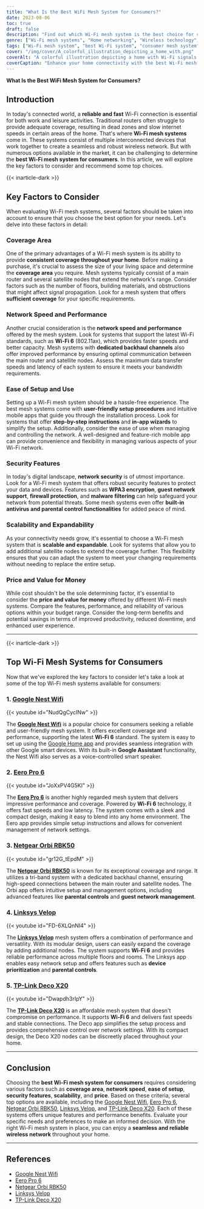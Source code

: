 ```yaml
---
title: "What Is the Best WiFi Mesh System for Consumers?"
date: 2023-08-06
toc: true
draft: false
description: "Find out which Wi-Fi mesh system is the best choice for consumers, offering reliable coverage, fast speeds, and user-friendly features."
genre: ["Wi-Fi mesh systems", "Home networking", "Wireless technology", "Internet connectivity", "Consumer electronics", "Smart homes", "Networking devices", "Internet of Things (IoT)", "Wireless routers", "Home connectivity"]
tags: ["Wi-Fi mesh system", "best Wi-Fi system", "consumer mesh system", "wireless network", "coverage area", "network performance", "setup and installation", "network security", "scalability and expandability", "price and value", "Google Nest Wifi", "Eero Pro 6", "Netgear Orbi RBK50", "Linksys Velop", "TP-Link Deco X20", "Wi-Fi 6", "network speed", "user-friendly setup", "security features", "scalable mesh system", "affordable mesh system", "home networking", "Internet connectivity", "smart home devices", "parental controls", "fast and stable connection", "seamless wireless network", "home connectivity"]
cover: "/img/cover/A_colorful_illustration_depicting_a_home_with.png"
coverAlt: "A colorful illustration depicting a home with Wi-Fi signals spreading throughout the rooms, symbolizing the coverage and connectivity of a Wi-Fi mesh system."
coverCaption: "Enhance your home connectivity with the best Wi-Fi mesh system."
---
```


**What Is the Best WiFi Mesh System for Consumers?**

## Introduction

In today's connected world, a **reliable and fast** Wi-Fi connection is essential for both work and leisure activities. Traditional routers often struggle to provide adequate coverage, resulting in dead zones and slow internet speeds in certain areas of the home. That's where **Wi-Fi mesh systems** come in. These systems consist of multiple interconnected devices that work together to create a seamless and robust wireless network. But with numerous options available in the market, it can be challenging to determine the **best Wi-Fi mesh system for consumers**. In this article, we will explore the key factors to consider and recommend some top choices.

{{< inarticle-dark >}}

## Key Factors to Consider

When evaluating Wi-Fi mesh systems, several factors should be taken into account to ensure that you choose the best option for your needs. Let's delve into these factors in detail:

### Coverage Area

One of the primary advantages of a Wi-Fi mesh system is its ability to provide **consistent coverage throughout your home**. Before making a purchase, it's crucial to assess the size of your living space and determine the **coverage area** you require. Mesh systems typically consist of a main router and several satellite nodes that extend the network's range. Consider factors such as the number of floors, building materials, and obstructions that might affect signal propagation. Look for a mesh system that offers **sufficient coverage** for your specific requirements.

### Network Speed and Performance

Another crucial consideration is the **network speed and performance** offered by the mesh system. Look for systems that support the latest Wi-Fi standards, such as **Wi-Fi 6** (802.11ax), which provides faster speeds and better capacity. Mesh systems with **dedicated backhaul channels** also offer improved performance by ensuring optimal communication between the main router and satellite nodes. Assess the maximum data transfer speeds and latency of each system to ensure it meets your bandwidth requirements.

### Ease of Setup and Use

Setting up a Wi-Fi mesh system should be a hassle-free experience. The best mesh systems come with **user-friendly setup procedures** and intuitive mobile apps that guide you through the installation process. Look for systems that offer **step-by-step instructions** and **in-app wizards** to simplify the setup. Additionally, consider the ease of use when managing and controlling the network. A well-designed and feature-rich mobile app can provide convenience and flexibility in managing various aspects of your Wi-Fi network.

### Security Features

In today's digital landscape, **network security** is of utmost importance. Look for a Wi-Fi mesh system that offers robust security features to protect your data and devices. Features such as **WPA3 encryption**, **guest network support**, **firewall protection**, and **malware filtering** can help safeguard your network from potential threats. Some mesh systems even offer **built-in antivirus and parental control functionalities** for added peace of mind.

### Scalability and Expandability

As your connectivity needs grow, it's essential to choose a Wi-Fi mesh system that is **scalable and expandable**. Look for systems that allow you to add additional satellite nodes to extend the coverage further. This flexibility ensures that you can adapt the system to meet your changing requirements without needing to replace the entire setup.

### Price and Value for Money

While cost shouldn't be the sole determining factor, it's essential to consider the **price and value for money** offered by different Wi-Fi mesh systems. Compare the features, performance, and reliability of various options within your budget range. Consider the long-term benefits and potential savings in terms of improved productivity, reduced downtime, and enhanced user experience.
______

{{< inarticle-dark >}}

## Top Wi-Fi Mesh Systems for Consumers

Now that we've explored the key factors to consider let's take a look at some of the top Wi-Fi mesh systems available for consumers:

### 1. [**Google Nest Wifi**](https://amzn.to/3O87xvV)

{{< youtube id="NudQgCycINw" >}}

The [**Google Nest Wifi**](https://amzn.to/3O87xvV) is a popular choice for consumers seeking a reliable and user-friendly mesh system. It offers excellent coverage and performance, supporting the latest **Wi-Fi 6** standard. The system is easy to set up using the [Google Home app](https://play.google.com/store/apps/details?id=com.google.android.apps.chromecast.app) and provides seamless integration with other Google smart devices. With its built-in **Google Assistant** functionality, the Nest Wifi also serves as a voice-controlled smart speaker. 

### 2. [**Eero Pro 6**](https://amzn.to/3POxXEa)

{{< youtube id="JoXxPV4G5KI" >}}

The [**Eero Pro 6**](https://amzn.to/3POxXEa) is another highly regarded mesh system that delivers impressive performance and coverage. Powered by **Wi-Fi 6** technology, it offers fast speeds and low latency. The system comes with a sleek and compact design, making it easy to blend into any home environment. The Eero app provides simple setup instructions and allows for convenient management of network settings.

### 3. [**Netgear Orbi RBK50**](https://amzn.to/3PQbG9e)

{{< youtube id="gr12G_tEpdM" >}}

The [**Netgear Orbi RBK50**](https://amzn.to/3PQbG9e) is known for its exceptional coverage and range. It utilizes a tri-band system with a dedicated backhaul channel, ensuring high-speed connections between the main router and satellite nodes. The Orbi app offers intuitive setup and management options, including advanced features like **parental controls** and **guest network management**.

### 4. [**Linksys Velop**](https://amzn.to/43j6jSU)

{{< youtube id="FD-6XLQnNI4" >}}

The [**Linksys Velop**](https://amzn.to/43j6jSU) mesh system offers a combination of performance and versatility. With its modular design, users can easily expand the coverage by adding additional nodes. The system supports **Wi-Fi 6** and provides reliable performance across multiple floors and rooms. The Linksys app enables easy network setup and offers features such as **device prioritization** and **parental controls**.

### 5. [**TP-Link Deco X20**](https://amzn.to/43ioNmK)

{{< youtube id="Dwapdh3rIpY" >}}

The [**TP-Link Deco X20**](https://amzn.to/43ioNmK) is an affordable mesh system that doesn't compromise on performance. It supports **Wi-Fi 6** and delivers fast speeds and stable connections. The Deco app simplifies the setup process and provides comprehensive control over network settings. With its compact design, the Deco X20 nodes can be discreetly placed throughout your home.

______

## Conclusion

Choosing the **best Wi-Fi mesh system for consumers** requires considering various factors such as **coverage area**, **network speed**, **ease of setup**, **security features**, **scalability**, and **price**. Based on these criteria, several top options are available, including the [Google Nest Wifi](https://amzn.to/3O87xvV), [Eero Pro 6](https://amzn.to/3POxXEa), [Netgear Orbi RBK50](https://amzn.to/3PQbG9e), [Linksys Velop](https://amzn.to/43j6jSU), and [TP-Link Deco X20](https://amzn.to/43ioNmK). Each of these systems offers unique features and performance benefits. Evaluate your specific needs and preferences to make an informed decision. With the right Wi-Fi mesh system in place, you can enjoy a **seamless and reliable wireless network** throughout your home.

______

## References
- [Google Nest Wifi](https://store.google.com/us/product/nest_wifi)
- [Eero Pro 6](https://eero.com/pro-6)
- [Netgear Orbi RBK50](https://www.netgear.com/orbi/rbk50.aspx)
- [Linksys Velop](https://www.linksys.com/us/velop/)
- [TP-Link Deco X20](https://www.tp-link.com/us/home-networking/deco/deco-x20/)
